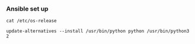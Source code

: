 ### Ansible set up

```
cat /etc/os-release
```
```
update-alternatives --install /usr/bin/python python /usr/bin/python3 2
```
